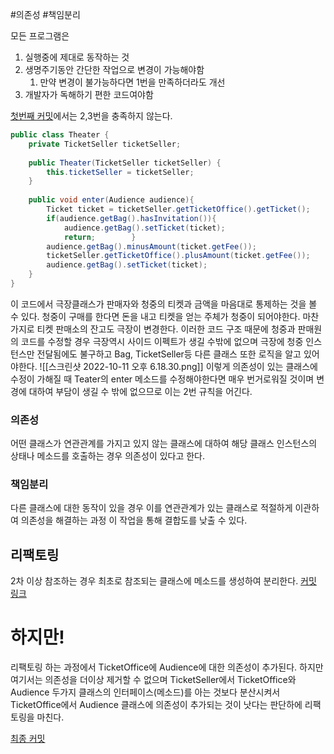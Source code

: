 #의존성 #책임분리 

모든 프로그램은
1. 실행중에 제대로 동작하는 것
2. 생명주기동안 간단한 작업으로 변경이 가능해야함
	1. 만약 변경이 불가능하다면 1번을 만족하더라도 개선
3. 개발자가 독해하기 편한 코드여야함

[첫번째 커밋](https://github.com/vcho1958/Object/commit/1d07c149ba228f38e0bd7fa5548aec5deb4c9a26)에서는 2,3번을 충족하지 않는다.
```Java
public class Theater {  
    private TicketSeller ticketSeller;  
  
    public Theater(TicketSeller ticketSeller) {  
        this.ticketSeller = ticketSeller;  
    }  
  
    public void enter(Audience audience){  
        Ticket ticket = ticketSeller.getTicketOffice().getTicket();  
        if(audience.getBag().hasInvitation()){  
            audience.getBag().setTicket(ticket);  
            return;        }  
        audience.getBag().minusAmount(ticket.getFee());  
        ticketSeller.getTicketOffice().plusAmount(ticket.getFee());  
        audience.getBag().setTicket(ticket);  
    }  
}
```
이 코드에서 극장클래스가 판매자와 청중의 티켓과 금액을 마음대로 통제하는 것을 볼 수 있다.
청중이 구매를 한다면 돈을 내고 티켓을 얻는 주체가 청중이 되어야한다.
마찬가지로 티켓 판매소의 잔고도 극장이 변경한다.
이러한 코드 구조 때문에 청중과 판매원의 코드를 수정할 경우 극장역시 사이드 이펙트가 생길 수밖에 없으며
극장에 청중 인스턴스만 전달됨에도 불구하고 Bag, TicketSeller등 다른 클래스 또한 로직을 알고 있어야한다.
![[스크린샷 2022-10-11 오후 6.18.30.png]]
이렇게 의존성이 있는 클래스에 수정이 가해질 때 Teater의 enter 메소드를 수정해야한다면 매우 번거로워질 것이며 변경에 대하여 부담이 생길 수 밖에 없으므로 이는 2번 규칙을 어긴다.

### 의존성
어떤 클래스가 연관관계를 가지고 있지 않는 클래스에 대하여
해당 클래스 인스턴스의 상태나 메소드를 호출하는 경우 의존성이 있다고 한다.

### 책임분리
다른 클래스에 대한 동작이 있을 경우
이를 연관관계가 있는 클래스로 적절하게 이관하여 의존성을 해결하는 과정
이 작업을 통해 결합도를 낮출 수 있다.

## 리팩토링
2차 이상 참조하는 경우 최초로 참조되는 클래스에 메소드를 생성하여 분리한다.
[커밋 링크](https://github.com/vcho1958/Object/commit/ea0dfebc702eaba14a26d93d7284b718be955f0a)

# 하지만!
리팩토링 하는 과정에서 TicketOffice에 Audience에 대한 의존성이 추가된다.
하지만 여기서는 의존성을 더이상 제거할 수 없으며 TicketSeller에서 TicketOffice와 Audience 두가지 클래스의 인터페이스(메소드)를 아는 것보다 분산시켜서 TicketOffice에서 Audience 클래스에 의존성이 추가되는 것이 낫다는 판단하에 리팩토링을 마친다. 

[최종 커밋](https://github.com/vcho1958/Object/commit/7be4814abc63eb4a3fa1f259681b1d7f8257d34e)
